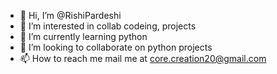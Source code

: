 - 👋 Hi, I’m @RishiPardeshi
- 👀 I’m interested in collab codeing, projects
- 🌱 I’m currently learning python
- 💞️ I’m looking to collaborate on python projects
- 📫 How to reach me mail me at core.creation20@gmail.com

<!---
RishiPardeshi/RishiPardeshi is a ✨ special ✨ repository because its `README.md` (this file) appears on your GitHub profile.
You can click the Preview link to take a look at your changes.
--->
